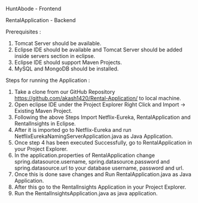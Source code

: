 HuntAbode - Frontend

RentalApplication - Backend

Prerequisites : 
1. Tomcat Server should be available.
2. Eclipse IDE should be available and Tomcat Server should be added inside servers section in eclipse.
3. Eclipse IDE should support Maven Projects.
4. MySQL and MongoDB should be installed.

Steps for running the Application :

1. Take a clone from our GitHub Repository https://github.com/akash1420/Rental-Application/ to local machine.
2. Open eclipse IDE under the Project Explorer Right Click and Import -> Existing Maven Project.
3. Following the above Steps Import Netflix-Eureka, RentalApplication and RentalInsights in Eclipse.
4. After it is imported go to Netflix-Eureka and run NetflixEurekaNamingServerApplication.java as Java Application.
5. Once step 4 has been executed Successfully, go to RentalApplication in your Project Explorer.
6. In the application.properties of RentalApplication change spring.datasource.username, spring.datasource.password and spring.datasource.url to your database username, password and url.
7. Once this is done save changes and Run RentalApplication.java as Java Application.
8. After this go to the RentalInsights Application in your Project Explorer.
9. Run the RentalInsightsApplication.java as java application.

